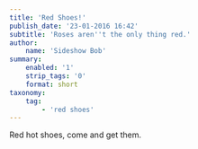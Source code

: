 ```yaml
---
title: 'Red Shoes!'
publish_date: '23-01-2016 16:42'
subtitle: 'Roses aren''t the only thing red.'
author:
    name: 'Sideshow Bob'
summary:
    enabled: '1'
    strip_tags: '0'
    format: short
taxonomy:
    tag:
        - 'red shoes'
---
```


Red hot shoes, come and get them.